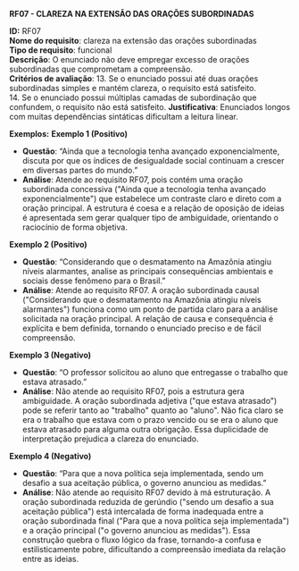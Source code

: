 **RF07 - CLAREZA NA EXTENSÃO DAS ORAÇÕES SUBORDINADAS**

**ID:** RF07  
**Nome do requisito**: clareza na extensão das orações subordinadas  
**Tipo de requisito**: funcional  
**Descrição**: O enunciado não deve empregar excesso de orações subordinadas que comprometam a compreensão.  
**Critérios de avaliação**:
13. Se o enunciado possui até duas orações subordinadas simples e mantém clareza, o requisito está satisfeito.  
14. Se o enunciado possui múltiplas camadas de subordinação que confundem, o requisito não está satisfeito.
**Justificativa**: Enunciados longos com muitas dependências sintáticas dificultam a leitura linear.

**Exemplos:**
**Exemplo 1 (Positivo)**
- **Questão**: “Ainda que a tecnologia tenha avançado exponencialmente, discuta por que os índices de desigualdade social continuam a crescer em diversas partes do mundo.”
- **Análise**: Atende ao requisito RF07, pois contém uma oração subordinada concessiva ("Ainda que a tecnologia tenha avançado exponencialmente") que estabelece um contraste claro e direto com a oração principal. A estrutura é coesa e a relação de oposição de ideias é apresentada sem gerar qualquer tipo de ambiguidade, orientando o raciocínio de forma objetiva.

**Exemplo 2 (Positivo)**
- **Questão**: “Considerando que o desmatamento na Amazônia atingiu níveis alarmantes, analise as principais consequências ambientais e sociais desse fenômeno para o Brasil.”
- **Análise**: Atende ao requisito RF07. A oração subordinada causal ("Considerando que o desmatamento na Amazônia atingiu níveis alarmantes") funciona como um ponto de partida claro para a análise solicitada na oração principal. A relação de causa e consequência é explícita e bem definida, tornando o enunciado preciso e de fácil compreensão.

**Exemplo 3 (Negativo)**
- **Questão**: “O professor solicitou ao aluno que entregasse o trabalho que estava atrasado.”
- **Análise**: Não atende ao requisito RF07, pois a estrutura gera ambiguidade. A oração subordinada adjetiva ("que estava atrasado") pode se referir tanto ao "trabalho" quanto ao "aluno". Não fica claro se era o trabalho que estava com o prazo vencido ou se era o aluno que estava atrasado para alguma outra obrigação. Essa duplicidade de interpretação prejudica a clareza do enunciado.

**Exemplo 4 (Negativo)**
- **Questão**: “Para que a nova política seja implementada, sendo um desafio a sua aceitação pública, o governo anunciou as medidas.”
- **Análise**: Não atende ao requisito RF07 devido à má estruturação. A oração subordinada reduzida de gerúndio ("sendo um desafio a sua aceitação pública") está intercalada de forma inadequada entre a oração subordinada final ("Para que a nova política seja implementada") e a oração principal ("o governo anunciou as medidas"). Essa construção quebra o fluxo lógico da frase, tornando-a confusa e estilisticamente pobre, dificultando a compreensão imediata da relação entre as ideias.
